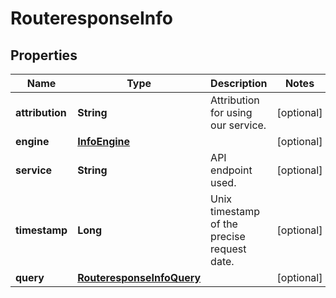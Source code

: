 
# RouteresponseInfo

## Properties
Name | Type | Description | Notes
------------ | ------------- | ------------- | -------------
**attribution** | **String** | Attribution for using our service. |  [optional]
**engine** | [**InfoEngine**](InfoEngine.md) |  |  [optional]
**service** | **String** | API endpoint used. |  [optional]
**timestamp** | **Long** | Unix timestamp of the precise request date. |  [optional]
**query** | [**RouteresponseInfoQuery**](RouteresponseInfoQuery.md) |  |  [optional]



